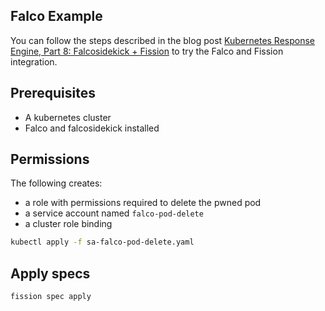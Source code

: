 ## Falco Example

You can follow the steps described in the blog post [Kubernetes Response Engine, Part 8: Falcosidekick + Fission][1] to try the Falco and Fission integration.

## Prerequisites

- A kubernetes cluster
- Falco and falcosidekick installed

## Permissions

The following creates:

- a role with permissions required to delete the pwned pod
- a service account named `falco-pod-delete`
- a cluster role binding

```sh
kubectl apply -f sa-falco-pod-delete.yaml
```

## Apply specs

```sh
fission spec apply
```

[1]: https://falco.org/blog/falcosidekick-reponse-engine-part-8-fission/
